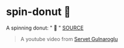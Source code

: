 # spin-donut :doughnut:

A spinning donut: "
:doughnut: "
[SOURCE](https://youtu.be/rj7DOPPTkQA)

> A youtube video from [Servet Gulnaroglu](https://www.youtube.com/c/ServetGulnaroglu)
